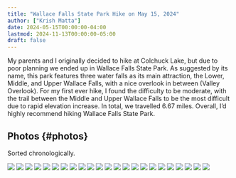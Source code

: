 ```yaml
---
title: "Wallace Falls State Park Hike on May 15, 2024"
author: ["Krish Matta"]
date: 2024-05-15T00:00:00-04:00
lastmod: 2024-11-13T00:00:00-05:00
draft: false
---
```


My parents and I originally decided to hike at Colchuck Lake, but due to poor planning we ended up in Wallace Falls State Park.  As suggested by its name, this park features three water falls as its main attraction, the Lower, Middle, and Upper Wallace Falls, with a nice overlook in between (Valley Overlook). For my first ever hike, I found the difficulty to be moderate, with the trail between the Middle and Upper Wallace Falls to be the most difficult due to rapid elevation increase. In total, we travelled 6.67 miles. Overall, I’d highly recommend hiking Wallace Falls State Park.


## Photos {#photos}

Sorted chronologically.

![](/ox-hugo/5.jpg)
![](/ox-hugo/6.jpg)
![](/ox-hugo/7.jpg)
![](/ox-hugo/8.jpg)
![](/ox-hugo/9.jpg)
![](/ox-hugo/12.jpg)
![](/ox-hugo/13.jpg)
![](/ox-hugo/14.jpg)
![](/ox-hugo/15.jpg)
![](/ox-hugo/16.jpg)
![](/ox-hugo/17.jpg)
![](/ox-hugo/18.jpg)
![](/ox-hugo/19.jpg)
![](/ox-hugo/20.jpg)
![](/ox-hugo/21.jpg)
![](/ox-hugo/22.jpg)
![](/ox-hugo/23.jpg)
![](/ox-hugo/24.jpg)
![](/ox-hugo/25.jpg)
![](/ox-hugo/26.jpg)
![](/ox-hugo/27.jpg)
![](/ox-hugo/28.jpg)
![](/ox-hugo/31.jpg)
